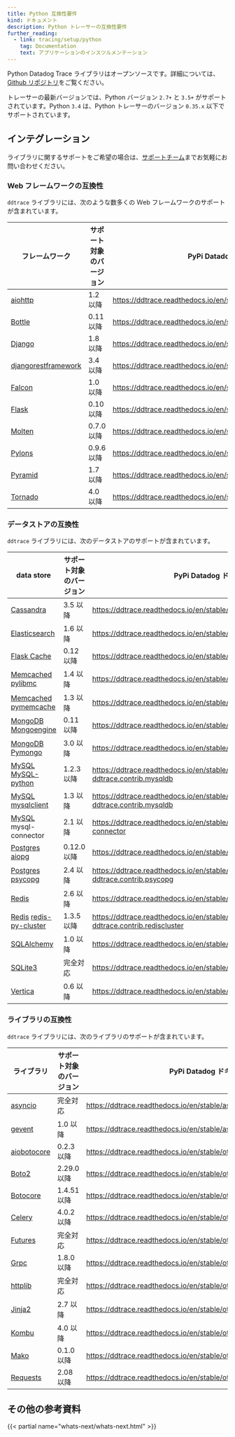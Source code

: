 ```yaml
---
title: Python 互換性要件
kind: ドキュメント
description: Python トレーサーの互換性要件
further_reading:
  - link: tracing/setup/python
    tag: Documentation
    text: アプリケーションのインスツルメンテーション
---
```

Python Datadog Trace ライブラリはオープンソースです。詳細については、[Github リポジトリ][1]をご覧ください。

トレーサーの最新バージョンでは、Python バージョン `2.7+` と `3.5+` がサポートされています。Python `3.4` は、Python トレーサーのバージョン `0.35.x` 以下でサポートされています。

## インテグレーション

ライブラリに関するサポートをご希望の場合は、[サポートチーム][2]までお気軽にお問い合わせください。

### Web フレームワークの互換性

`ddtrace` ライブラリには、次のような数多くの Ｗeb フレームワークのサポートが含まれています。

| フレームワーク                 | サポート対象のバージョン | PyPi Datadog ドキュメント                                         |
| ------------------------- | ----------------- | ------------------------------------------------------------------ |
| [aiohttp][3]             | 1.2 以降            | https://ddtrace.readthedocs.io/en/stable/web_integrations.html#aiohttp |
| [Bottle][4]              | 0.11 以降           | https://ddtrace.readthedocs.io/en/stable/web_integrations.html#bottle  |
| [Django][5]              | 1.8 以降            | https://ddtrace.readthedocs.io/en/stable/web_integrations.html#django  |
| [djangorestframework][5] | 3.4 以降            | https://ddtrace.readthedocs.io/en/stable/web_integrations.html#django  |
| [Falcon][6]              | 1.0 以降            | https://ddtrace.readthedocs.io/en/stable/web_integrations.html#falcon  |
| [Flask][7]               | 0.10 以降           | https://ddtrace.readthedocs.io/en/stable/web_integrations.html#flask   |
| [Molten][8]              | 0.7.0 以降          | https://ddtrace.readthedocs.io/en/stable/web_integrations.html#molten  |
| [Pylons][9]              | 0.9.6 以降          | https://ddtrace.readthedocs.io/en/stable/web_integrations.html#pylons  |
| [Pyramid][10]             | 1.7 以降            | https://ddtrace.readthedocs.io/en/stable/web_integrations.html#pyramid |
| [Tornado][11]             | 4.0 以降            | https://ddtrace.readthedocs.io/en/stable/web_integrations.html#tornado |

### データストアの互換性

`ddtrace` ライブラリには、次のデータストアのサポートが含まれています。

| data store                          | サポート対象のバージョン | PyPi Datadog ドキュメント                                                                    |
| ---------------------------------- | ----------------- | --------------------------------------------------------------------------------------------- |
| [Cassandra][12]                    | 3.5 以降            | https://ddtrace.readthedocs.io/en/stable/db_integrations.html#cassandra                           |
| [Elasticsearch][13]                | 1.6 以降            | https://ddtrace.readthedocs.io/en/stable/db_integrations.html#elasticsearch                       |
| [Flask Cache][14]                  | 0.12 以降           | https://ddtrace.readthedocs.io/en/stable/db_integrations.html#flask-cache                         |
| [Memcached][15] [pylibmc][16]      | 1.4 以降            | https://ddtrace.readthedocs.io/en/stable/db_integrations.html#pylibmc                             |
| [Memcached][15] [pymemcache][17]   | 1.3 以降            | https://ddtrace.readthedocs.io/en/stable/db_integrations.html#pymemcache                          |
| [MongoDB][18] [Mongoengine][19]    | 0.11 以降           | https://ddtrace.readthedocs.io/en/stable/db_integrations.html#mongoengine                         |
| [MongoDB][18] [Pymongo][20]        | 3.0 以降            | https://ddtrace.readthedocs.io/en/stable/db_integrations.html#pymongo                             |
| [MySQL][21] [MySQL-python][22]     | 1.2.3 以降          | https://ddtrace.readthedocs.io/en/stable/db_integrations.html#module-ddtrace.contrib.mysqldb      |
| [MySQL][21] [mysqlclient][23]      | 1.3 以降            | https://ddtrace.readthedocs.io/en/stable/db_integrations.html#module-ddtrace.contrib.mysqldb      |
| [MySQL][21] mysql-connector        | 2.1 以降            | https://ddtrace.readthedocs.io/en/stable/db_integrations.html#mysql-connector                     |
| [Postgres][24] [aiopg][25]         | 0.12.0 以降         | https://ddtrace.readthedocs.io/en/stable/db_integrations.html#aiopg                               |
| [Postgres][24] [psycopg][26]       | 2.4 以降            | https://ddtrace.readthedocs.io/en/stable/db_integrations.html#module-ddtrace.contrib.psycopg      |
| [Redis][27]                        | 2.6 以降            | https://ddtrace.readthedocs.io/en/stable/db_integrations.html#redis                               |
| [Redis][27] [redis-py-cluster][28] | 1.3.5 以降          | https://ddtrace.readthedocs.io/en/stable/db_integrations.html#module-ddtrace.contrib.rediscluster |
| [SQLAlchemy][29]                   | 1.0 以降            | https://ddtrace.readthedocs.io/en/stable/db_integrations.html#sqlalchemy                          |
| [SQLite3][30]                      | 完全対応   | https://ddtrace.readthedocs.io/en/stable/db_integrations.html#sqlite                              |
| [Vertica][31]                      | 0.6 以降            | https://ddtrace.readthedocs.io/en/stable/db_integrations.html#vertica                             |

### ライブラリの互換性

`ddtrace` ライブラリには、次のライブラリのサポートが含まれています。

| ライブラリ           | サポート対象のバージョン | PyPi Datadog ドキュメント                                               |
| ----------------- | ----------------- | ------------------------------------------------------------------------ |
| [asyncio][32]     | 完全対応   | https://ddtrace.readthedocs.io/en/stable/async_integrations.html#asyncio     |
| [gevent][33]      | 1.0 以降            | https://ddtrace.readthedocs.io/en/stable/async_integrations.html#gevent      |
| [aiobotocore][34] | 0.2.3 以降          | https://ddtrace.readthedocs.io/en/stable/other_integrations.html#aiobotocore |
| [Boto2][34]       | 2.29.0 以降         | https://ddtrace.readthedocs.io/en/stable/other_integrations.html#boto2       |
| [Botocore][34]    | 1.4.51 以降         | https://ddtrace.readthedocs.io/en/stable/other_integrations.html#botocore    |
| [Celery][35]      | 4.0.2 以降          | https://ddtrace.readthedocs.io/en/stable/other_integrations.html#celery      |
| [Futures][36]     | 完全対応   | https://ddtrace.readthedocs.io/en/stable/other_integrations.html#futures     |
| [Grpc][37]        | 1.8.0 以降          | https://ddtrace.readthedocs.io/en/stable/other_integrations.html#grpc        |
| [httplib][38]     | 完全対応   | https://ddtrace.readthedocs.io/en/stable/other_integrations.html#httplib     |
| [Jinja2][39]      | 2.7 以降            | https://ddtrace.readthedocs.io/en/stable/other_integrations.html#jinja2      |
| [Kombu][40]       | 4.0 以降            | https://ddtrace.readthedocs.io/en/stable/other_integrations.html#kombu       |
| [Mako][41]        | 0.1.0 以降          | https://ddtrace.readthedocs.io/en/stable/other_integrations.html#mako        |
| [Requests][42]    | 2.08 以降           | https://ddtrace.readthedocs.io/en/stable/other_integrations.html#requests    |


## その他の参考資料

{{< partial name="whats-next/whats-next.html" >}}

[1]: https://github.com/DataDog/dd-trace-py
[2]: /ja/help
[3]: https://aiohttp.readthedocs.io
[4]: https://bottlepy.org
[5]: https://www.djangoproject.com
[6]: https://falconframework.org
[7]: http://flask.pocoo.org
[8]: https://moltenframework.com
[9]: http://pylonsproject.org
[10]: https://trypyramid.com
[11]: http://www.tornadoweb.org
[12]: https://cassandra.apache.org
[13]: https://www.elastic.co/products/elasticsearch
[14]: https://pythonhosted.org/Flask-Cache
[15]: https://memcached.org
[16]: http://sendapatch.se/projects/pylibmc
[17]: https://pymemcache.readthedocs.io
[18]: https://www.mongodb.com/what-is-mongodb
[19]: http://mongoengine.org
[20]: https://api.mongodb.com/python/current
[21]: https://www.mysql.com
[22]: https://pypi.org/project/MySQL-python
[23]: https://pypi.org/project/mysqlclient
[24]: https://www.postgresql.org
[25]: https://aiopg.readthedocs.io
[26]: http://initd.org/psycopg
[27]: https://redis.io
[28]: https://redis-py-cluster.readthedocs.io
[29]: https://www.sqlalchemy.org
[30]: https://www.sqlite.org
[31]: https://www.vertica.com
[32]: https://docs.python.org/3/library/asyncio.html
[33]: http://www.gevent.org
[34]: http://docs.pythonboto.org/en/latest
[35]: http://www.celeryproject.org
[36]: https://docs.python.org/3/library/concurrent.futures.html
[37]: https://grpc.io
[38]: https://docs.python.org/2/library/httplib.html
[39]: http://jinja.pocoo.org
[40]: https://kombu.readthedocs.io/en/latest
[41]: https://www.makotemplates.org
[42]: http://docs.python-requests.org/en/master
